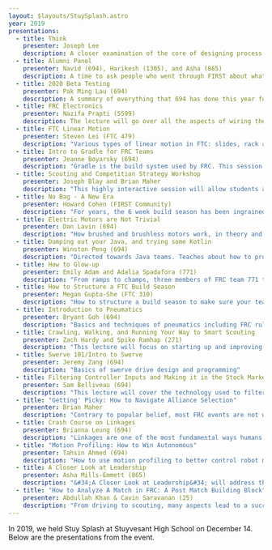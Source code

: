 ```yaml
---
layout: $layouts/StuySplash.astro
year: 2019
presentations:
  - title: Think
    presenter: Joseph Lee
    description: A closer examination of the core of designing process -- Forces
  - title: Alumni Panel
    presenter: Navid (694), Harikesh (1305), and Asha (865)
    description: A time to ask people who went through FIRST about what life is like beyond FIRST and high school, and how FIRST has shaped their lives.
  - title: 2020 Beta Testing
    presenter: Pak Ming Lau (694)
    description: A summary of everything that 694 has done this year for beta testing.
  - title: FRC Electronics
    presenter: Nazifa Prapti (5599)
    description: The lecture will go over all the aspects of wiring the robot. It will include a description of different motor controllers, construction techniques, assembly of the electronics board, electronics checklist. I will talk about all things to keep in mind when assembling the electronics board so that way we can easily access all our wires quickly and efficiently in case anything goes wrong during competition.
  - title: FTC Linear Motion
    presenter: Steven Lei (FTC 479)
    description: "Various types of linear motion in FTC: slides, rack and pinion, chain, and lead screw. Emphasis on linear slides."
  - title: Intro to Gradle for FRC Teams
    presenter: Jeanne Boyarsky (694)
    description: "Gradle is the build system used by FRC. This session will explain the basics of Gradle, how it relates to FRC and how you can customize your build."
  - title: Scouting and Competition Strategy Workshop
    presenter: Joseph Blay and Brian Maher
    description: "This highly interactive session will allow students and mentors to learn and share best practices for FRC scouting and strategy. We will begin by discussing 694 and 2791's approaches and then we will discuss attendees' methods, problems, and potential improvements."
  - title: No Bag - A New Era
    presenter: Howard Cohen (FIRST Community)
    description: "For years, the 6 week build season has been ingrained into the FIRST experience. Now a new era of FIRST is upon us as we explore the extra time we have, and time we lose."
  - title: Electric Motors are Not Trivial
    presenter: Dan Lavin (694)
    description: "How brushed and brushless motors work, in theory and practice, with a critical look at motor curves."
  - title: Dumping out your Java, and trying some Kotlin
    presenter: Winston Peng (694)
    description: "Directed towards Java teams. Teaches about how to program simultaneously with both Java and Kotlin, the advantages of using Kotlin, and how Kotlin could be used to supplement Java Education."
  - title: How to Glow-up
    presenter: Emily Adam and Adalia Spadafora (771)
    description: "From ramps to champs, three members of FRC team 771 talk about the technical problems they’ve overcome throughout the years. This presentation looks at problems in strategy, dynamics, and sustainability using real-life examples (oh no), following the “glow-up” of SWAT."
  - title: How to Structure a FTC Build Season
    presenter: Megan Gupta-She (FTC 310)
    description: "How to structure a build season to make sure your team meets all deadlines and builds a robot that will get you winning competitions."
  - title: Introduction to Pneumatics
    presenter: Bryant Goh (694)
    description: "Basics and techniques of pneumatics including FRC rules and regulations."
  - title: Crawling, Walking, and Running Your Way to Smart Scouting
    presenter: Zach Hardy and Spike Ramhap (271)
    description: "This lecture will focus on starting up and improving your team's scouting and data analytics in order to make focused and concise decisions during alliance rounds. This will cover basic, intermediate, and advanced scouting using a spectrum of different platforms finding the right fit for everyone."
  - title: Swerve 101/Intro to Swerve
    presenter: Jeremy Zang (694)
    description: "Basics of swerve drive design and programming"
  - title: Filtering Controller Inputs and Making it in the Stock Market
    presenter: Sam Belliveau (694)
    description: "This lecture will cover the technology used to filter controller and motor inputs. It also happens to be the case that the smoothing technology also has its uses in evaluating stock prices."
  - title: "Getting' Picky: How to Navigate Alliance Selection"
    presenter: Brian Maher
    description: "Contrary to popular belief, most FRC events are not won or lost during a match, but during alliance selection. Learn how to use scouting data to make a pick list, navigate the alliance selection process, and make a good impression on alliance captains in order to have your best shot at a blue banner."
  - title: Crash Course on Linkages
    presenter: Brianna Leung (694)
    description: "Linkages are one of the most fundamental ways humans have translated motion. This lecture will cover the fundamentals of forming linkages and their many spicy real-world applications!"
  - title: "Motion Profiling: How to Win Autonomous"
    presenter: Tahsin Ahmed (694)
    description: "How to use motion profiling to better control robot motion in autonomous."
  - title: A Closer Look at Leadership
    presenter: Asha Mills-Emmett (865)
    description: "&#34;A Closer Look at Leadership&#34; will address the common misconception that leadership requires a position of power. I will talk about what it really takes to be a good leader, and discuss strategies that anyone can use to ensure good leadership practice."
  - title: "How to Analyze A Match in FRC: A Post Match Building Block"
    presenter: Abdullah Khan & Cavin Saravanan (25)
    description: "From driving to scouting, many aspects lead to a successful team. Learn about the insights needed to analyze post-match replays and how they can lead to better performance."
---
```


In 2019, we held Stuy Splash at Stuyvesant High School on December 14. Below are the presentations from the event.
